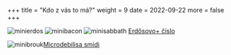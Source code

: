 +++
title = "Kdo z vás to má?"
weight = 9
date = 2022-09-22
more = false
+++

![minierdos](/images/erdos-mini.png) ![minibacon](/images/bacon-mini.png) ![minisabbath](/images/sabbath-mini.png) [Erdősovo+ číslo ](@/cz/odkazy/erdos.md)

![minibrouk](/images/brouk-mini.png)[Microdebilisa smidi](@/cz/odkazy/brouk.md)


<!-- more -->
